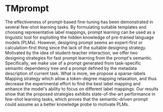 # TMprompt
 The effectiveness of prompt-based fine-tuning has been demonstrated in several few-shot learning tasks. By formulating suitable templates and choosing representative label mappings, prompt learning can be used as a linguistic tool for exploiting the hidden knowledge of pre-trained language models (PLMs). However, designing prompt seems an expert-first or calculation-first thing since the lack of the suitable designing strategy. Motivated by the idea of student-teacher interaction, we offer two designing strategies for fast prompt learning from the prompt's semantic.  Specifically, we make use of a prompt generated from task-specific semantic dependency tree and a prompt defined by the metadata description of current task. What is more, we propose a sparse-labels Mapping strategy which allow a token-degree mapping relaxation, and thus decrease the experimental effort to find the best label mapping and enhance the model's ability to focus on different label mappings. Our results show that the proposed strategies exhibits state-of-the-art performance in few-shot learning tasks, which proves that the semantic-driven prompt could assume as a better knowledge probe to motivate PLMs.
